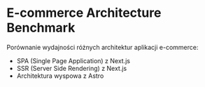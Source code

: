 # E-commerce Architecture Benchmark

Porównanie wydajności różnych architektur aplikacji e-commerce:
- SPA (Single Page Application) z Next.js
- SSR (Server Side Rendering) z Next.js
- Architektura wyspowa z Astro

